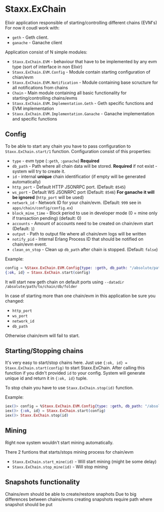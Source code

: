 # Staxx.ExChain

Elixir application responsible of starting/controlling different chains (EVM's)
For now it coudl work with:

 - `geth` - Geth client.
 - `ganache` - Ganache client

Application consist of N simple modules:
 - `Staxx.ExChain.EVM` - behaviour that have to be implemented by any evm type (sort of interface in non Elixir)
 - `Staxx.ExChain.EVM.Config` - Module contain starting configuration of chian/evm
 - `Staxx.ExChain.EVM.Notification` - Module containing base scructure for all notifications from chains
 - `Chain` - Main module containing all basic functionality for starting/controlling chains/evms
 - `Staxx.ExChain.EVM.Implementation.Geth` - Geth specific functions and EVM implementation
 - `Staxx.ExChain.EVM.Implementation.Ganache` - Ganache implementation and specific functions

## Config
To be able to start any chain you have to pass configuration to `Staxx.ExChain.start/1` function.
Configuration consist of this properties:

 - `type` - evm type (`:geth`, `:ganache`) **Required**
 - `db_path` - Path where all chain data will be stored. **Required** if not exist - system will try to create it.
 - `id` - internal **unique** chain identificatior (if empty will be generated automatically)
 - `http_port` - Default HTTP JSONRPC port. (Default: `8545`)
 - `ws_port` - Default WS JSONRPC port (Default: `8546`) **For ganache it will be ignored** (`http_port` will be used)
 - `network_id` - Network ID for your chain/evm. (Default: `999` see in `apps/chain/config/config.ex`)
 - `block_mine_time` - Block period to use in developer mode (0 = mine only if transaction pending) (default: 0)
 - `accounts` - Amount of accounts need to be created on chain/evm start (Default: `1`)
 - `output` - Path to output file where all chain/evm logs will be written
 - `notify_pid` - Internal Erlang Process ID that should be notified on chain/evm event.
 - `clean_on_stop` - Clean up `db_path` after chain is stopped. (Default: `false`)

Example:
```elixir
config = %Staxx.ExChain.EVM.Config{type: :geth, db_path: "/absolute/path/to/chain/db/folder", notify_pid: self()}
{:ok, id} = Staxx.ExChain.start(config)
```

It will start new geth chain on default ports using `--datadir /absolute/path/to/chain/db/folder`

In case of starting more than one chain/evm in this application be sure you changed:

 - `http_port`
 - `ws_port`
 - `network_id`
 - `db_path`

Otherwise chain/evm will fail to start.

## Starting/Stopping chains
It's very easy to start/stop chains here.
Just use `{:ok, id} = Staxx.ExChain.start(config)` to start Staxx.ExChain.
After calling this function if you didn't provided `id` to your config. System will generate unique id and return it in `{:ok, id}` tuple.

To stop chain you have to use `Staxx.ExChain.stop(id)` function.

Example:
```elixir
iex()> config = %Staxx.ExChain.EVM.Config{type: :geth, db_path: "/absolute/path/to/chain/db/folder", notify_pid: self()}
iex()> {:ok, id} = Staxx.ExChain.start(config)
iex()> Staxx.ExChain.stop(id)
```

## Mining
Right now system wouldn't start mining automatically.

There 2 funtions that starts/stops mining process for chain/evm

 - `Staxx.ExChain.start_mine(id)` - Will start mining (might be some delay)
 - `Staxx.ExChain.stop_mine(id)` - Will stop mining

## Snapshots functionality
Chains/evm should be able to create/restore snaphots
Due to big differences between chains/evms creating snapshots require path where snapshot should be put
